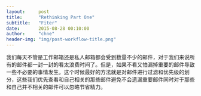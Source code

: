 ---layout:     posttitle:      "Rethinking Part One"subtitle:   "Fiter"date:       2015-08-28 00:10:00author:     "chne"header-img: "img/post-workflow-title.png"---我们每天不管是工作邮箱还是私人邮箱都会受到数量不少的邮件，对于我们来说所有的邮件都一封一封的看太浪费时间了。但是，如果不看又怕漏掉重要的邮件导致一些不必要的事情发生。这个时候最好的方法就是对邮件进行过滤和优先级的划分，这些我们优先查看和自己相关的那些邮件避免不会遗漏重要邮件同时对于那些和自己并不相关的邮件可以忽略节省精力。